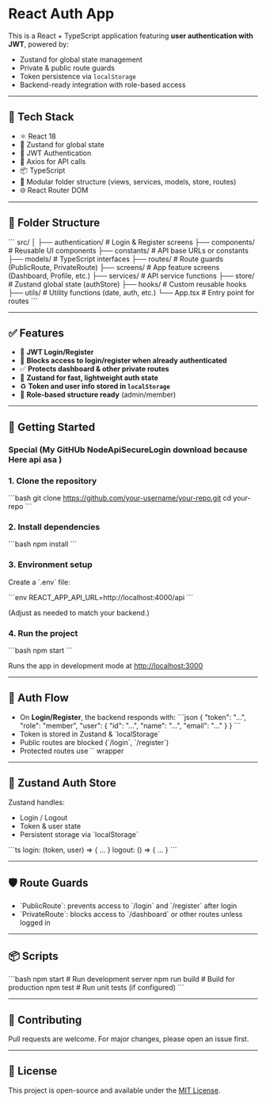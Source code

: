 # React Auth App

This is a React + TypeScript application featuring **user authentication with JWT**, powered by:
- Zustand for global state management
- Private & public route guards
- Token persistence via `localStorage`
- Backend-ready integration with role-based access

---

## 🔧 Tech Stack

- ⚛️ React 18
- 🧠 Zustand for global state
- 🔐 JWT Authentication
- 🔄 Axios for API calls
- 📦 TypeScript
- 📁 Modular folder structure (views, services, models, store, routes)
- 🌐 React Router DOM

---

## 📁 Folder Structure

\`\`\`
src/
│
├── authentication/         # Login & Register screens
├── components/             # Reusable UI components
├── constants/              # API base URLs or constants
├── models/                 # TypeScript interfaces
├── routes/                 # Route guards (PublicRoute, PrivateRoute)
├── screens/                # App feature screens (Dashboard, Profile, etc.)
├── services/               # API service functions
├── store/                  # Zustand global state (authStore)
├── hooks/                 # Custom reusable hooks
├── utils/                 # Utility functions (date, auth, etc.)
└── App.tsx                # Entry point for routes
\`\`\`

---

## ✅ Features

- 🔐 **JWT Login/Register**
- 🚫 **Blocks access to login/register when already authenticated**
- ✅ **Protects dashboard & other private routes**
- 🧠 **Zustand for fast, lightweight auth state**
- ♻️ **Token and user info stored in `localStorage`**
- 🧾 **Role-based structure ready** (admin/member)

---

## 🚀 Getting Started

### Special (My GitHUb NodeApiSecureLogin download because Here api asa )

### 1. Clone the repository

\`\`\`bash
git clone https://github.com/your-username/your-repo.git
cd your-repo
\`\`\`

### 2. Install dependencies

\`\`\`bash
npm install
\`\`\`

### 3. Environment setup

Create a \`.env\` file:

\`\`\`env
REACT_APP_API_URL=http://localhost:4000/api
\`\`\`

(Adjust as needed to match your backend.)

### 4. Run the project

\`\`\`bash
npm start
\`\`\`

Runs the app in development mode at [http://localhost:3000](http://localhost:3000)

---

## 🔐 Auth Flow

- On **Login/Register**, the backend responds with:
  \`\`\`json
  {
    "token": "...",
    "role": "member",
    "user": {
      "id": "...",
      "name": "...",
      "email": "..."
    }
  }
  \`\`\`
- Token is stored in Zustand & \`localStorage\`
- Public routes are blocked (\`/login\`, \`/register\`)
- Protected routes use \`<PrivateRoute />\` wrapper

---

## 🧠 Zustand Auth Store

Zustand handles:
- Login / Logout
- Token & user state
- Persistent storage via \`localStorage\`

\`\`\`ts
login: (token, user) => { ... }
logout: () => { ... }
\`\`\`

---

## 🛡 Route Guards

- \`PublicRoute\`: prevents access to \`/login\` and \`/register\` after login
- \`PrivateRoute\`: blocks access to \`/dashboard\` or other routes unless logged in

---

## 📦 Scripts

\`\`\`bash
npm start       # Run development server
npm run build   # Build for production
npm test        # Run unit tests (if configured)
\`\`\`

---

## 🙌 Contributing

Pull requests are welcome. For major changes, please open an issue first.

---

## 📄 License

This project is open-source and available under the [MIT License](LICENSE).

